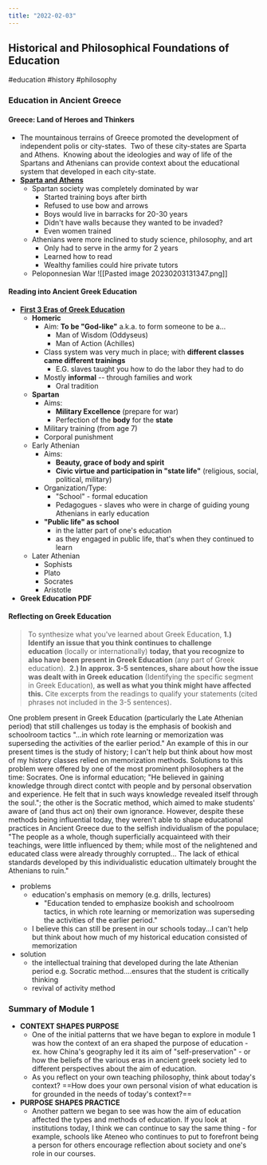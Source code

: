 ```yaml
---
title: "2022-02-03"
---
```

## Historical and Philosophical Foundations of Education
#education #history #philosophy 
### Education in Ancient Greece
#### Greece: Land of Heroes and Thinkers
- The mountainous terrains of Greece promoted the development of independent polis or city-states.  Two of these city-states are Sparta and Athens.  Knowing about the ideologies and way of life of the Spartans and Athenians can provide context about the educational system that developed in each city-state.
- **[Sparta and Athens](https://www.youtube.com/watch?v=FzxUnMr3API)**
	- Spartan society was completely dominated by war
		- Started training boys after birth
		- Refused to use bow and arrows
		- Boys would live in barracks for 20-30 years
		- Didn't have walls because they wanted to be invaded?
		- Even women trained
	- Athenians were more inclined to study science, philosophy, and art
		- Only had to serve in the army for 2 years
		- Learned how to read
		- Wealthy families could hire private tutors
	- Peloponnesian War
![[Pasted image 20230203131347.png]]
#### Reading into Ancient Greek Education
- **[First 3 Eras of Greek Education](https://www.youtube.com/watch?v=E2qjusN-qKE)**
	- **Homeric**
		- Aim: **To be "God-like"** a.k.a. to form someone to be a...
			- Man of Wisdom (Oddyseus)
			- Man of Action (Achilles)
		- Class system was very much in place; with **different classes came different trainings**
			- E.G. slaves taught you how to do the labor they had to do
		- Mostly **informal** -- through families and work
			- Oral tradition
	- **Spartan**
		- Aims:
			- **Military Excellence** (prepare for war)
			- Perfection of the **body** for the **state**
		- Military training (from age 7)
		- Corporal punishment
	- Early Athenian
		- Aims:
			- **Beauty, grace of body and spirit**
			- **Civic virtue and participation in "state life"** (religious, social, political, military)
		- Organization/Type:
			- "School" - formal education
			- Pedagogues - slaves who were in charge of guiding young Athenians in early education
		- **"Public life" as school**
			- in the latter part of one's education
			- as they engaged in public life, that's when they continued to learn
	- Later Athenian
		- Sophists
		- Plato
		- Socrates
		- Aristotle
- **Greek Education PDF**

#### Reflecting on Greek Education
> To synthesize what you've learned about Greek Education,
>**1.) Identify an issue that you think continues to challenge education** (locally or internationally) **today, that you recognize to also have been present in Greek Education** (any part of Greek education). 
>**2.) In** **approx. 3-5 sentences, share about how the issue was dealt with in Greek education** (Identifying the specific segment in Greek Education), **as well as what you think might have affected this.** Cite excerpts from the readings to qualify your statements (cited phrases not included in the 3-5 sentences).

One problem present in Greek Education (particularly the Late Athenian period) that still challenges us today is the emphasis of bookish and schoolroom tactics "...in which rote learning or memorization was superseding the activities of the earlier period." An example of this in our present times is the study of history; I can't help but think about how most of my history classes relied on memorization methods. Solutions to this problem were offered by one of the most prominent philosophers at the time: Socrates. One is informal education; "He believed in gaining knowledge through direct contct with people and by personal observation and experience. He felt that in such ways knowledge revealed itself through the soul."; the other is the Socratic method, which aimed to make students' aware of (and thus act on) their own ignorance. However, despite these methods being influential today, they weren't able to shape educational practices in Ancient Greece due to the selfish individualism of the populace; "The people as a whole, though superficially acquainteed with their teachings, were little influenced by them; while most of the nelightened and educated class were already throughly corrupted... The lack of ethical standards developed by this individualistic education ultimately brought the Athenians to ruin."


- problems
	- education's emphasis on memory (e.g. drills, lectures)
		- "Education tended to emphasize bookish and schoolroom tactics, in which rote learning or memorization was superseding the activities of the earlier period."
	- I believe this can still be present in our schools today...I can't help but think about how much of my historical education consisted of memorization
- solution
	- the intellectual training that developed during the late Athenian period e.g. Socratic method....ensures that the student is critically thinking
	- revival of activity method

### Summary of Module 1
- **CONTEXT SHAPES PURPOSE**
	- One of the initial patterns that we have began to explore in module 1 was how the context of an era shaped the purpose of education - ex. how China's geography led it its aim of "self-preservation" - or how the beliefs of the various eras in ancient greek society led to different perspectives about the aim of education. 
	- As you reflect on your own teaching philosophy, think about today's context? ==How does your own personal vision of what education is for grounded in the needs of today's context?==
- **PURPOSE SHAPES PRACTICE**
	- Another pattern we began to see was how the aim of education affected the types and methods of education. If you look at institutions today, I think we can continue to say the same thing - for example, schools like Ateneo who continues to put to forefront being a person for others encourage reflection about society and one's role in our courses.